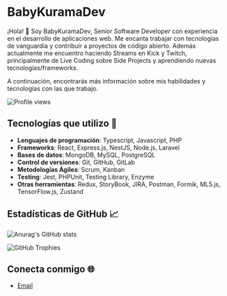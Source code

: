 # BabyKuramaDev

¡Hola! 👋 Soy BabyKuramaDev, Senior Software Developer con experiencia en el desarrollo de aplicaciones web. Me encanta trabajar con tecnologías de vanguardia y contribuir a proyectos de código abierto. Además actualmente me encuentro haciendo Streams en Kick y Twitch, principalmente de Live Coding sobre Side Projects y aprendiendo nuevas tecnologías/frameworks.

A continuación, encontrarás más información sobre mis habilidades y tecnologías con las que trabajo.

![Profile views](https://komarev.com/ghpvc/?username=KuramaBiju&color=blue)

## Tecnologías que utilizo 🚀

- **Lenguajes de programación**: Typescript, Javascript, PHP
- **Frameworks**: React, Express.js, NestJS, Node.js, Laravel
- **Bases de datos**: MongoDB, MySQL, PostgreSQL
- **Control de versiones**: Git, GitHub, GitLab
- **Metodologías Ágiles**: Scrum, Kanban
- **Testing**: Jest, PHPUnit, Testing Library, Enzyme
- **Otras herramientas**: Redux, StoryBook, JIRA, Postman, Formik, ML5.js, TensorFlow.js, Zustand

## Estadísticas de GitHub 📈

![Anurag's GitHub stats](https://github-readme-stats-five-ashy-75.vercel.app/api?username=KuramaBiju&show_icons=true&theme=tokyonight&hide_border=true&locale=en)

![GitHub Trophies](https://github-profile-trophy.vercel.app/?username=KuramaBiju&theme=radical)



## Conecta conmigo 🌐

- [Email](mailto:jeronimoledesma0@gmail.com)
